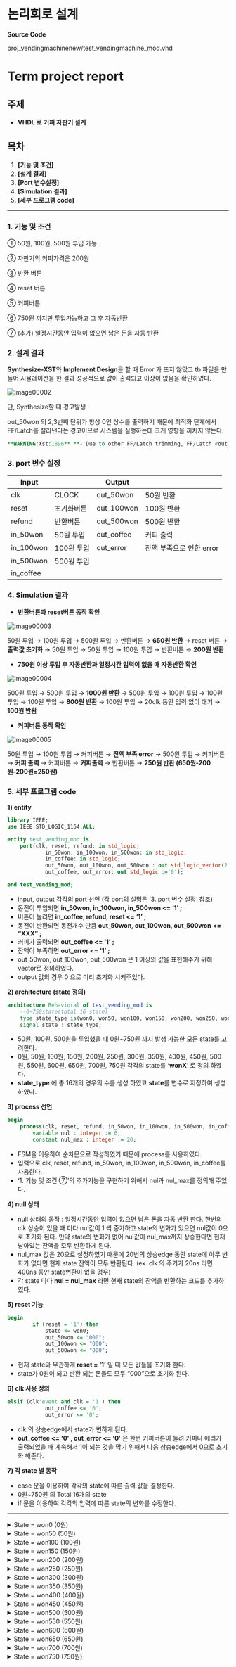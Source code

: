 # 논리회로 설계

**Source Code**

proj_vendingmachinenew/test_vendingmachine_mod.vhd

# **Term project report**


## 주제

- **VHDL 로 커피 자판기 설계**

## **목차**

1. **[기능 및 조건]**
2. **[설계 결과]**
3. **[Port 변수설정]**
4. **[Simulation 결과]**
5. **[세부 프로그램 code]**

---

### 1. **기능 및 조건**

① 50원, 100원, 500원 투입 가능.

② 자판기의 커피가격은 200원

③ 반환 버튼

④ reset 버튼

⑤ 커피버튼

⑥ 750원 까지만 투입가능하고 그 후 자동반환

⑦ (추가) 일정시간동안 입력이 없으면 남은 돈을 자동 반환

### 2. **설계 결과**

**Synthesize-XST**와 **Implement Design**을 할 때 Error 가 뜨지 않았고 tb 파일을 만들어 시뮬레이션을 한 결과 성공적으로 값이 출력되고 이상이 없음을 확인하였다.

 ![image00002](https://user-images.githubusercontent.com/31886913/194742379-dec4f1b4-47d6-4e33-9155-48616b10d785.png)

단, Synthesize할 때 경고발생

out_50won 의 2,3번째 단위가 항상 0인 상수를 출력하기 때문에 최적화 단계에서 FF/Latch를 잘라낸다는 경고이므로 시스템을 실행하는데 크게 영향을 끼치지 않는다.

```vhdl
**WARNING:Xst:1896** **- Due to other FF/Latch trimming, FF/Latch <out_50won_2> has a constant value of 0 in block <test_vendingmachine_mod>. This FF/Latch will be trimmed during the optimization process.**
```

### 3. **port 변수 설정**

| Input |  | Output |  |
| --- | --- | --- | --- |
| clk | CLOCK | out_50won | 50원 반환 |
| reset | 초기화버튼 | out_100won | 100원 반환 |
| refund | 반환버튼 | out_500won | 500원 반환 |
| in_50won | 50원 투입 | out_coffee | 커피 출력 |
| in_100won | 100원 투입 | out_error | 잔액 부족으로 인한 error |
| in_500won | 500원 투입 |  |  |
| in_coffee |  |  |  |

### 4. **Simulation 결과**

- **반환버튼과 reset버튼 동작 확인**
    
![image00003](https://user-images.githubusercontent.com/31886913/194742380-8976502f-4478-4c28-af87-6e4f2afd118e.png)
    
   



50원 투입 → 100원 투입 → 500원 투입 → 반환버튼 → **650원 반환** → reset 버튼 → **출력값 초기화** → 50원 투입 → 50원 투입 → 100원 투입 → 반환버튼 → **200원 반환**

- **750원 이상 투입 후 자동반환과 일정시간 입력이 없을 때 자동반환 확인**
    
  
![image00004](https://user-images.githubusercontent.com/31886913/194742381-52b4cfea-88ee-4f21-9b07-396563261b2b.png)
    

500원 투입 → 500원 투입 → **1000원 반환** → 500원 투입 → 100원 투입 → 100원 투입 → 100원 투입 → **800원 반환** → 100원 투입 → 20clk 동안 입력 없이 대기 → **100원 반환**

- **커피버튼 동작 확인**
    

![image00005](https://user-images.githubusercontent.com/31886913/194742383-8fe41b5e-2cfc-474a-b94f-2ae92fd269a8.png)
    

50원 투입 → 100원 투입 → 커피버튼 → **잔액 부족 error** → 500원 투입 → 커피버튼 → **커피 출력** → 커피버튼 → **커피출력** → 반환버튼 → **250원 반환 (650원-200원-200원=250원)**

### 5. **세부 프로그램 code**

**1) entity**

```vhdl
library IEEE;
use IEEE.STD_LOGIC_1164.ALL;

entity test_vending_mod is
	port(clk, reset, refund: in std_logic;
			in_50won, in_100won, in_500won: in std_logic;
			in_coffee: in std_logic;
			out_50won, out_100won, out_500won : out std_logic_vector(2 downto 0):= "000";
			out_coffee, out_error: out std_logic :='0');

end test_vending_mod;
```

- input, output 각각의 port 선언 (각 port의 설명은 ‘3. port 변수 설정’ 참조)
- 동전이 투입되면 **in_50won, in_100won, in_500won <= ‘1’ ;**
- 버튼이 눌리면 **in_coffee, refund, reset <= ‘1’ ;**
- 동전이 반환되면 동전개수 만큼 **out_50won, out_100won, out_500won <= “XXX” ;**
- 커피가 출력되면 **out_coffee <= ‘1’ ;**
- 잔액이 부족하면 **out_error <= ‘1’ ;**
- out_50won, out_100won, out_500won 은 1 이상의 값을 표현해주기 위해 vector로 정의하였다.
- output 값의 경우 0 으로 미리 초기화 시켜주었다.

**2) architecture (state 정의)**

```vhdl
architecture Behavioral of test_vending_mod is
	--0~750state(total 16 state)
	type state_type is(won0, won50, won100, won150, won200, won250, won300, won350, won400, won450, won500, won550, won600, won650, won700, won750);
	signal state : state_type;
```

- 50원, 100원, 500원을 투입했을 때 0원~750원 까지 발생 가능한 모든 state를 고려한다.
- 0원, 50원, 100원, 150원, 200원, 250원, 300원, 350원, 400원, 450원, 500원, 550원, 600원, 650원, 700원, 750원 각각의 state를 **‘wonX**’ 로 정의 하였다.
- **state_type** 에 총 16개의 경우의 수를 생성 하였고 **state**를 변수로 지정하여 생성 하였다.

**3) process 선언**

```vhdl
begin
	process(clk, reset, refund, in_50won, in_100won, in_500won, in_coffee)
		variable nul : integer := 0;
		constant nul_max : integer := 20;
```

- FSM을 이용하여 순차문으로 작성하였기 때문에 process를 사용하였다.
- 입력으로 clk, reset, refund, in_50won, in_100won, in_500won, in_coffee를 사용한다.
- ‘1. 기능 및 조건 ⑦’의 추가기능을 구현하기 위해서 nul과 nul_max를 정의해 주었다.

**4) null 상태**

- null 상태의 동작 : 일정시간동안 입력이 없으면 남은 돈을 자동 반환 한다. 한번의 clk 상승이 있을 때 마다 nul값이 1 씩 증가하고 state의 변화가 있으면 nul값이 0으로 초기화 된다. 만약 state의 변화가 없어 nul값이 nul_max까지 상승한다면 현재 남아있는 잔액을 모두 반환하게 된다.
- nul_max 값은 20으로 설정하였기 때문에 20번의 상승edge 동안 state에 아무 변화가 없다면 현재 state 잔액이 모두 반환된다. (ex. clk 의 주기가 20ns 라면 400ns 동안 state변환이 없을 경우)
- 각 state 마다 **nul = nul_max** 라면 현재 state의 잔액을 반환하는 코드를 추가하였다.

**5) reset 기능**

```vhdl
begin
		if (reset = '1') then 
			state <= won0;
			out_50won <= "000";
			out_100won <= "000";
			out_500won <= "000";
```

- 현재 state와 무관하게 **reset = ‘1’** 일 때 모든 값들을 초기화 한다.
- state가 0원이 되고 반환 되는 돈들도 모두 “000”으로 초기화 된다.

**6) clk 사용 정의**

```vhdl
elsif (clk'event and clk = '1') then
			out_coffee <= '0';
			out_error <= '0';
```

- clk 의 상승edge에서 state가 변하게 된다.
- **out_coffee <= ‘0’ , out_error <= ‘0’** 은 한번 커피버튼이 눌려 커피나 에러가 출력되었을 때 계속해서 1이 되는 것을 막기 위해서 다음 상승edge에서 0으로 초기화 해준다.

**7) 각 state 별 동작**

- case 문을 이용하여 각각의 state에 따른 출력 값을 결정한다.
- 0원~750원 의 Total 16개의 state
- if 문을 이용하여 각각의 입력에 따른 state의 변화를 수정한다.

---
<details>
<summary>State = won0 (0원)</summary>
<div markdown="1"> 
	
if 반환버튼이 눌러지는 경우 or nul 이 20을 도달할 경우
	
 반환버튼이 눌러지는 경우 0원이므로 0원을 반환하고 won0 state 로 변경한다.
	
 nul 이 max에 도달한 경우라면 nul을 0 초기화 시킨 후 반환버튼과 같은 동작을 한다. 
	
elsif 커피버튼이 눌러지는 경우
	
 커피를 사기위한 돈이 모자란 state이므로 out_error 에 1을 넣어 error를 출력한다. 
	
 state의 변화가 없으므로 nul += 1 , won0 state를 유지한다.
	
elsif 50원이 투입된 경우
	
 state의 변화가 있으므로 nul = 0 으로 초기화 한다.
	
 state를 현재 state(won0)에서 50원을 더한 won50 state 로 변경한다.
	
elsif 100원이 투입된 경우
	
 state의 변화가 있으므로 nul = 0 으로 초기화 한다.
	
 state를 현재 state(won0)에서 100원을 더한 won100 state 로 변경한다.
	
elsif 500원이 투입된 경우
	
 state의 변화가 있으므로 nul = 0 으로 초기화 한다.
	
 state를 현재 state(won0)에서 500원을 더한 won500 state 로 변경한다.
	
else 입력이 없을 경우
	
 state의 변화가 없으므로 nul += 1 , won0 state를 유지한다.
	
</div>
</details>

<details>
<summary>State = won50 (50원)</summary>
<div markdown="1"> 
	
if 반환버튼이 눌러지는 경우 or nul 이 20을 도달할 경우
	
 반환버튼이 눌러지는 경우 50원이므로 50원 1개를 반환하고 won0 state 로 변경한다.
	
 nul 이 max에 도달한 경우라면 nul을 0 초기화 시킨 후 반환버튼과 같은 동작을 한다. 
	
elsif 커피버튼이 눌러지는 경우
	
 커피를 사기위한 돈이 모자란 상태이므로 out_error 에 1을 넣어 error를 출력한다. 
	
 state의 변화가 없으므로 nul += 1 , won50 상태를 유지한다.
	
elsif 50원이 투입된 경우
	
 state의 변화가 있으므로 nul = 0 으로 초기화 한다.
	
 state를 현재 state(won50)에서 50원을 더한 won100 state 로 변경한다.
	
elsif 100원이 투입된 경우
	
 state의 변화가 있으므로 nul = 0 으로 초기화 한다.
	
 state를 현재 state(won50)에서 100원을 더한 won150 state 로 변경한다.
	
elsif 500원이 투입된 경우
	
 state의 변화가 있으므로 nul = 0 으로 초기화 한다.
	
 state를 현재 state(won50)에서 500원을 더한 won550 state 로 변경한다.
	
else 입력이 없을 경우
	
 state의 변화가 없으므로 nul += 1 , won50 state를 유지한다.
	
</div>
</details>

<details>
<summary>State = won100 (100원)</summary>
<div markdown="1"> 
	
if 반환버튼이 눌러지는 경우 or nul 이 20을 도달할 경우
	
 반환버튼이 눌러지는 경우 100원이므로 100원 1개를 반환하고 won0 state 로 변경한다.
	
 nul 이 max에 도달한 경우라면 nul을 0 초기화 시킨 후 반환버튼과 같은 동작을 한다. 
	
elsif 커피버튼이 눌러지는 경우
	
 커피를 사기위한 돈이 모자란 상태이므로 out_error 에 1을 넣어 error를 출력한다. 
	
 state의 변화가 없으므로 nul += 1 , won100 상태를 유지한다.
	
elsif 50원이 투입된 경우
	
 state의 변화가 있으므로 nul = 0 으로 초기화 한다.
	
 state를 현재 state(won100)에서 50원을 더한 won150 state 로 변경한다.
	
elsif 100원이 투입된 경우
	
 state의 변화가 있으므로 nul = 0 으로 초기화 한다.
	
 state를 현재 state(won100)에서 100원을 더한 won200 state 로 변경한다.
	
elsif 500원이 투입된 경우
	
 state의 변화가 있으므로 nul = 0 으로 초기화 한다.
	
 state를 현재 state(won100)에서 500원을 더한 won600 state 로 변경한다.
	
else 입력이 없을 경우
	
 state의 변화가 없으므로 nul += 1 , won100 state를 유지한다.
	
</div>
</details>

<details>
<summary>State = won150 (150원)</summary>
<div markdown="1"> 
	
if 반환버튼이 눌러지는 경우 or nul 이 20을 도달할 경우
	
 반환버튼이 눌러지는 경우 150원이므로 50원 1개, 100원 1개를 반환하고 won0 state 로 변경한다.
	
 nul 이 max에 도달한 경우라면 nul을 0 초기화 시킨 후 반환버튼과 같은 동작을 한다. 
	
elsif 커피버튼이 눌러지는 경우
	
 커피를 사기위한 돈이 모자란 상태이므로 out_error 에 1을 넣어 error를 출력한다. 
	
 state의 변화가 없으므로 nul += 1 , won150 상태를 유지한다.
	
elsif 50원이 투입된 경우
	
 state의 변화가 있으므로 nul = 0 으로 초기화 한다.
	
 state를 현재 state(won150)에서 50원을 더한 won200 state 로 변경한다.
	
elsif 100원이 투입된 경우
	
 state의 변화가 있으므로 nul = 0 으로 초기화 한다.
	
 state를 현재 state(won150)에서 100원을 더한 won250 state 로 변경한다.
	
elsif 500원이 투입된 경우
	
 state의 변화가 있으므로 nul = 0 으로 초기화 한다.
	
 state를 현재 state(won150)에서 500원을 더한 won650 state 로 변경한다.
	
else 입력이 없을 경우
	
 state의 변화가 없으므로 nul += 1 , won150 state를 유지한다.
	
</div>
</details>

<details>
<summary>State = won200 (200원)</summary>
<div markdown="1"> 
	
if 반환버튼이 눌러지는 경우 or nul 이 20을 도달할 경우
	
 반환버튼이 눌러지는 경우 200원이므로 100원 2개를 반환하고 won0 state 로 변경한다.
	
 nul 이 max에 도달한 경우라면 nul을 0 초기화 시킨 후 반환버튼과 같은 동작을 한다. 
	
elsif 커피버튼이 눌러지는 경우
	
 커피를 사기위한 돈이 충분한 상태이므로 out_coffee 에 1을 넣어 커피를 출력한다. 
	
 state의 변화가 있으므로 nul = 0 으로 초기화 한다.
	
 커피 값(200원)을 뺀  won0 state 로 변경한다.
	
elsif 50원이 투입된 경우
	
 state의 변화가 있으므로 nul = 0 으로 초기화 한다.
	
 state를 현재 state(won200)에서 50원을 더한 won250 state 로 변경한다.
	
elsif 100원이 투입된 경우
	
 state의 변화가 있으므로 nul = 0 으로 초기화 한다.
	
 state를 현재 state(won200)에서 100원을 더한 won300 state 로 변경한다.
	
elsif 500원이 투입된 경우
	
 state의 변화가 있으므로 nul = 0 으로 초기화 한다.
	
 state를 현재 state(won200)에서 500원을 더한 won700 state 로 변경한다.
	
else 입력이 없을 경우
	
 state의 변화가 없으므로 nul += 1 , won200 state를 유지한다.
	
</div>
</details>
    
<details>
<summary>State = won250 (250원)</summary>
<div markdown="1"> 
	
if 반환버튼이 눌러지는 경우 or nul 이 20을 도달할 경우
	
 반환버튼이 눌러지는 경우 250원이므로 50원 1개, 100원 2개를 반환하고 won0 state 로 변경한다.
	
 nul 이 max에 도달한 경우라면 nul을 0 초기화 시킨 후 반환버튼과 같은 동작을 한다. 
	
elsif 커피버튼이 눌러지는 경우
	
 커피를 사기위한 돈이 충분한 상태이므로 out_coffee 에 1을 넣어 커피를 출력한다. 
	
 state의 변화가 있으므로 nul = 0 으로 초기화 한다.
	
 커피 값(200원)을 뺀  won50 state 로 변경한다.
	
elsif 50원이 투입된 경우
	
 state의 변화가 있으므로 nul = 0 으로 초기화 한다.
	
 state를 현재 state(won250)에서 50원을 더한 won300 state 로 변경한다.
	
elsif 100원이 투입된 경우
	
 state의 변화가 있으므로 nul = 0 으로 초기화 한다.
	
 state를 현재 state(won250)에서 100원을 더한 won350 state 로 변경한다.
	
elsif 500원이 투입된 경우
	
 state의 변화가 있으므로 nul = 0 으로 초기화 한다.
	
 state를 현재 state(won250)에서 500원을 더한 won750 state 로 변경한다.
	
else 입력이 없을 경우
	
 state의 변화가 없으므로 nul += 1 , won250 state를 유지한다.
	
</div>
</details>
    
<details>
<summary>State = won300 (300원)</summary>
<div markdown="1"> 
	
if 반환버튼이 눌러지는 경우 or nul 이 20을 도달할 경우
	
 반환버튼이 눌러지는 경우 300원이므로 100원 3개를 반환하고 won0 state 로 변경한다.
	
 nul 이 max에 도달한 경우라면 nul을 0 초기화 시킨 후 반환버튼과 같은 동작을 한다. 
	
elsif 커피버튼이 눌러지는 경우
	
 커피를 사기위한 돈이 충분한 상태이므로 out_coffee 에 1을 넣어 커피를 출력한다. 
	
 state의 변화가 있으므로 nul = 0 으로 초기화 한다.
	
 커피 값(200원)을 뺀  won100 state 로 변경한다.
	
elsif 50원이 투입된 경우
	
 state의 변화가 있으므로 nul = 0 으로 초기화 한다.
	
 state를 현재 state(won300)에서 50원을 더한 won350 state 로 변경한다.
	
elsif 100원이 투입된 경우
	
 state의 변화가 있으므로 nul = 0 으로 초기화 한다.
	
 state를 현재 state(won300)에서 100원을 더한 won400 state 로 변경한다.
	
elsif 500원이 투입된 경우
	
 state의 변화가 있으므로 nul = 0 으로 초기화 한다.
	
 500원을 더하면 최댓값 750원이 넘는 800원이 되므로 100원 3개, 500원 1개를 반환하고 won0 state 로   변경한다.
	
else 입력이 없을 경우
	
 state의 변화가 없으므로 nul += 1 , won300 state를 유지한다.
	
</div>
</details>

<details>
<summary>State = won350 (350원)</summary>
<div markdown="1"> 
	
if 반환버튼이 눌러지는 경우 or nul 이 20을 도달할 경우
	
 반환버튼이 눌러지는 경우 350원이므로 50원 1개, 100원 3개를 반환하고 won0 state 로 변경한다.
	
 nul 이 max에 도달한 경우라면 nul을 0 초기화 시킨 후 반환버튼과 같은 동작을 한다. 
	
elsif 커피버튼이 눌러지는 경우
	
 커피를 사기위한 돈이 충분한 상태이므로 out_coffee 에 1을 넣어 커피를 출력한다. 
	
 state의 변화가 있으므로 nul = 0 으로 초기화 한다.
	
 커피 값(200원)을 뺀  won150 state 로 변경한다.
	
elsif 50원이 투입된 경우
	
 state의 변화가 있으므로 nul = 0 으로 초기화 한다.
	
 state를 현재 state(won350)에서 50원을 더한 won400 state 로 변경한다.
	
elsif 100원이 투입된 경우
	
 state의 변화가 있으므로 nul = 0 으로 초기화 한다.
	
 state를 현재 state(won350)에서 100원을 더한 won450 state 로 변경한다.
	
elsif 500원이 투입된 경우
	
 state의 변화가 있으므로 nul = 0 으로 초기화 한다.
	
 500원을 더하면 최댓값 750원이 넘는 850원이 되므로 50원 1개, 100원 3개, 500원 1개를 반환하고 won0 state 로 변경한다.
	
else 입력이 없을 경우
	
 state의 변화가 없으므로 nul += 1 , won350 state를 유지한다.
	
</div>
</details>
    
<details>
<summary>State = won400 (400원)</summary>
<div markdown="1"> 
	
if 반환버튼이 눌러지는 경우 or nul 이 20을 도달할 경우
	
 반환버튼이 눌러지는 경우 400원이므로 100원 4개를 반환하고 won0 state 로 변경한다.
	
 nul 이 max에 도달한 경우라면 nul을 0 초기화 시킨 후 반환버튼과 같은 동작을 한다. 
	
elsif 커피버튼이 눌러지는 경우
	
 커피를 사기위한 돈이 충분한 상태이므로 out_coffee 에 1을 넣어 커피를 출력한다. 
	
 state의 변화가 있으므로 nul = 0 으로 초기화 한다.
	
 커피 값(200원)을 뺀  won200 state 로 변경한다.
	
elsif 50원이 투입된 경우
	
 state의 변화가 있으므로 nul = 0 으로 초기화 한다.
	
 state를 현재 state(won400)에서 50원을 더한 won450 state 로 변경한다.
	
elsif 100원이 투입된 경우
	
 state의 변화가 있으므로 nul = 0 으로 초기화 한다.
	
 state를 현재 state(won400)에서 100원을 더한 won500 state 로 변경한다.
	
elsif 500원이 투입된 경우
	
 state의 변화가 있으므로 nul = 0 으로 초기화 한다.
	
 500원을 더하면 최댓값 750원이 넘는 900원이 되므로 100원 4개, 500원 1개를 반환하고 won0 state 로 변경한다.
	
else 입력이 없을 경우
	
 state의 변화가 없으므로 nul += 1 , won400 state를 유지한다.
	
</div>
</details>
    
<details>
<summary>State = won450 (450원)</summary>
<div markdown="1"> 
	
if 반환버튼이 눌러지는 경우 or nul 이 20을 도달할 경우
	
 반환버튼이 눌러지는 경우 450원이므로 50원 1개, 100원 4개를 반환하고 won0 state 로 변경한다.
	
 nul 이 max에 도달한 경우라면 nul을 0 초기화 시킨 후 반환버튼과 같은 동작을 한다. 
	
elsif 커피버튼이 눌러지는 경우
	
 커피를 사기위한 돈이 충분한 상태이므로 out_coffee 에 1을 넣어 커피를 출력한다. 
	
 state의 변화가 있으므로 nul = 0 으로 초기화 한다.
	
 커피 값(200원)을 뺀  won250 state 로 변경한다.
	
elsif 50원이 투입된 경우
	
 state의 변화가 있으므로 nul = 0 으로 초기화 한다.
	
 state를 현재 state(won450)에서 50원을 더한 won500 state 로 변경한다.
	
elsif 100원이 투입된 경우
	
 state의 변화가 있으므로 nul = 0 으로 초기화 한다.
	
 state를 현재 state(won450)에서 100원을 더한 won550 state 로 변경한다.
	
elsif 500원이 투입된 경우
	
 state의 변화가 있으므로 nul = 0 으로 초기화 한다.
	
 500원을 더하면 최댓값 750원이 넘는 950원이 되므로 50원 1개, 100원 4개, 500원 1개를 반환하고 won0 state 로 변경한다.
	
else 입력이 없을 경우
	
 state의 변화가 없으므로 nul += 1 , won450 state를 유지한다.
	
</div>
</details>
    
<details>
<summary>State = won500 (500원)</summary>
<div markdown="1"> 
	
if 반환버튼이 눌러지는 경우 or nul 이 20을 도달할 경우
	
 반환버튼이 눌러지는 경우 500원이므로 500원 1개를 반환하고 won0 state 로 변경한다.
	
 nul 이 max에 도달한 경우라면 nul을 0 초기화 시킨 후 반환버튼과 같은 동작을 한다. 
	
elsif 커피버튼이 눌러지는 경우
	
 커피를 사기위한 돈이 충분한 상태이므로 out_coffee 에 1을 넣어 커피를 출력한다. 
	
 state의 변화가 있으므로 nul = 0 으로 초기화 한다.
	
 커피 값(200원)을 뺀  won300 state 로 변경한다.
	
elsif 50원이 투입된 경우
	
 state의 변화가 있으므로 nul = 0 으로 초기화 한다.
	
 state를 현재 state(won500)에서 50원을 더한 won550 state 로 변경한다.
	
elsif 100원이 투입된 경우
	
 state의 변화가 있으므로 nul = 0 으로 초기화 한다.
	
 state를 현재 state(won500)에서 100원을 더한 won600 state 로 변경한다.
	
elsif 500원이 투입된 경우
	
 state의 변화가 있으므로 nul = 0 으로 초기화 한다.
	
 500원을 더하면 최댓값 750원이 넘는 1000원이 되므로 500원 2개를 반환하고 won0 state 로 변경한다.
	
else 입력이 없을 경우
	
 state의 변화가 없으므로 nul += 1 , won500 state를 유지한다.
	
</div>
</details>
    
<details>
<summary>State = won550 (550원)</summary>
<div markdown="1"> 
	
if 반환버튼이 눌러지는 경우 or nul 이 20을 도달할 경우
	
 반환버튼이 눌러지는 경우 550원이므로 50원 1개, 500원 1개를 반환하고 won0 state 로 변경한다.
	
 nul 이 max에 도달한 경우라면 nul을 0 초기화 시킨 후 반환버튼과 같은 동작을 한다. 
	
elsif 커피버튼이 눌러지는 경우
	
 커피를 사기위한 돈이 충분한 상태이므로 out_coffee 에 1을 넣어 커피를 출력한다. 
	
 state의 변화가 있으므로 nul = 0 으로 초기화 한다.
	
 커피 값(200원)을 뺀  won350 state 로 변경한다.
	
elsif 50원이 투입된 경우
	
 state의 변화가 있으므로 nul = 0 으로 초기화 한다.
	
 state를 현재 state(won550)에서 50원을 더한 won600 state 로 변경한다.
	
elsif 100원이 투입된 경우
	
 state의 변화가 있으므로 nul = 0 으로 초기화 한다.
	
 state를 현재 state(won550)에서 100원을 더한 won650 state 로 변경한다.
	
elsif 500원이 투입된 경우
	
 state의 변화가 있으므로 nul = 0 으로 초기화 한다.
	
 500원을 더하면 최댓값 750원이 넘는 1050원이 되므로 50원 1개, 500원 2개를 반환하고 won0 state 로 변경한다.
	
else 입력이 없을 경우
	
 state의 변화가 없으므로 nul += 1 , won550 state를 유지한다.
	
</div>
</details>
    
<details>
<summary>State = won600 (600원)</summary>
<div markdown="1"> 
	
if 반환버튼이 눌러지는 경우 or nul 이 20을 도달할 경우
	
 반환버튼이 눌러지는 경우 600원이므로 100원 1개, 500원 1개를 반환하고 won0 state 로 변경한다.
	
 nul 이 max에 도달한 경우라면 nul을 0 초기화 시킨 후 반환버튼과 같은 동작을 한다. 
	
elsif 커피버튼이 눌러지는 경우
	
 커피를 사기위한 돈이 충분한 상태이므로 out_coffee 에 1을 넣어 커피를 출력한다. 
	
 state의 변화가 있으므로 nul = 0 으로 초기화 한다.
	
 커피 값(200원)을 뺀  won400 state 로 변경한다.
	
elsif 50원이 투입된 경우
	
 state의 변화가 있으므로 nul = 0 으로 초기화 한다.
	
 state를 현재 state(won600)에서 50원을 더한 won650 state 로 변경한다.
	
elsif 100원이 투입된 경우
	
 state의 변화가 있으므로 nul = 0 으로 초기화 한다.
	
 state를 현재 state(won600)에서 100원을 더한 won700 state 로 변경한다.
	
elsif 500원이 투입된 경우
	
 state의 변화가 있으므로 nul = 0 으로 초기화 한다.
	
 500원을 더하면 최댓값 750원이 넘는 1100원이 되므로 100원 1개, 500원 2개를 반환하고 won0 state 로 변경한다.
	
else 입력이 없을 경우
	
 state의 변화가 없으므로 nul += 1 , won600 state를 유지한다.
	
</div>
</details>
    
<details>
<summary>State = won650 (650원)</summary>
<div markdown="1"> 
	
if 반환버튼이 눌러지는 경우 or nul 이 20을 도달할 경우
	
 반환버튼이 눌러지는 경우 650원이므로 50원 1개, 100원 1개, 500원 1개를 반환하고 won0 state 로 변경한다.
	
 nul 이 max에 도달한 경우라면 nul을 0 초기화 시킨 후 반환버튼과 같은 동작을 한다. 
	
elsif 커피버튼이 눌러지는 경우
	
 커피를 사기위한 돈이 충분한 상태이므로 out_coffee 에 1을 넣어 커피를 출력한다. 
	
 state의 변화가 있으므로 nul = 0 으로 초기화 한다.
	
 커피 값(200원)을 뺀  won450 state 로 변경한다.
	
elsif 50원이 투입된 경우
	
 state의 변화가 있으므로 nul = 0 으로 초기화 한다.
	
 state를 현재 state(won650)에서 50원을 더한 won700 state 로 변경한다.
	
elsif 100원이 투입된 경우
	
 state의 변화가 있으므로 nul = 0 으로 초기화 한다.
	
 state를 현재 state(won650)에서 100원을 더한 won750 state 로 변경한다.
	
elsif 500원이 투입된 경우
	
 state의 변화가 있으므로 nul = 0 으로 초기화 한다.
	
 500원을 더하면 최댓값 750원이 넘는 1150원이 되므로 50원 1개, 100원 1개, 500원 2개를 반환하고 won0 state 로 변경한다.
	
else 입력이 없을 경우
	
 state의 변화가 없으므로 nul += 1 , won650 state를 유지한다.
	
</div>
</details>
    
<details>
<summary>State = won700 (700원)</summary>
<div markdown="1"> 
	
if 반환버튼이 눌러지는 경우 or nul 이 20을 도달할 경우
	
 반환버튼이 눌러지는 경우 700원이므로 100원 2개, 500원 1개를 반환하고 won0 state 로 변경한다.
	
 nul 이 max에 도달한 경우라면 nul을 0 초기화 시킨 후 반환버튼과 같은 동작을 한다. 
	
elsif 커피버튼이 눌러지는 경우
	
 커피를 사기위한 돈이 충분한 상태이므로 out_coffee 에 1을 넣어 커피를 출력한다. 
	
 state의 변화가 있으므로 nul = 0 으로 초기화 한다.
	
 커피 값(200원)을 뺀  won500 state 로 변경한다.
	
elsif 50원이 투입된 경우
	
 state의 변화가 있으므로 nul = 0 으로 초기화 한다.
	
 state를 현재 state(won700)에서 50원을 더한 won750 state 로 변경한다.
	
elsif 100원이 투입된 경우
	
 state의 변화가 있으므로 nul = 0 으로 초기화 한다.
	
 100원을 더하면 최댓값 750원이 넘는 800원이 되므로 100원 3개, 500원 1개를 반환하고 won0 state 로 변경한다.
	
 state를 현재 state(won650)에서 100원을 더한 won750 state 로 변경한다.
	
elsif 500원이 투입된 경우
	
 state의 변화가 있으므로 nul = 0 으로 초기화 한다.
	
 500원을 더하면 최댓값 750원이 넘는 1200원이 되므로 100원 2개, 500원 2개를 반환하고 won0 state 로 변경한다.
	
else 입력이 없을 경우
	
 state의 변화가 없으므로 nul += 1 , won700 state를 유지한다.
	
</div>
</details>
    
<details>
<summary>State = won750 (750원)</summary>
<div markdown="1"> 
	
if 반환버튼이 눌러지는 경우 or nul 이 20을 도달할 경우
	
 반환버튼이 눌러지는 경우 750원이므로 50원 1개, 100원 2개, 500원 1개를 반환하고 won0 state 로   변경한다.
	
 nul 이 max에 도달한 경우라면 nul을 0 초기화 시킨 후 반환버튼과 같은 동작을 한다. 
	
elsif 커피버튼이 눌러지는 경우
	
 커피를 사기위한 돈이 충분한 상태이므로 out_coffee 에 1을 넣어 커피를 출력한다. 
	
 state의 변화가 있으므로 nul = 0 으로 초기화 한다.
	
 커피 값(200원)을 뺀  won550 state 로 변경한다.
	
elsif 50원이 투입된 경우
	
 state의 변화가 있으므로 nul = 0 으로 초기화 한다.
	
 50원을 더하면 최댓값 750원이 넘는 800원이 되므로 100원 3개, 500원 1개를 반환하고 won0 state 로   변경한다.
	
elsif 100원이 투입된 경우
	
 state의 변화가 있으므로 nul = 0 으로 초기화 한다.
	
 100원을 더하면 최댓값 750원이 넘는 850원이 되므로 50원 1개, 100원 3개, 500원 1개를 반환하고 won0 state 로 변경한다.
	
 state를 현재 state(won650)에서 100원을 더한 won750 state 로 변경한다.
	
elsif 500원이 투입된 경우
	
 state의 변화가 있으므로 nul = 0 으로 초기화 한다.
	
 500원을 더하면 최댓값 750원이 넘는 1250원이 되므로 50원 1개, 100원 2개, 500원 2개를 반환하고     won0 state 로 변경한다.
	
else 입력이 없을 경우
	
 state의 변화가 없으므로 nul += 1 , won750 state를 유지한다.
	
</div>
</details>
